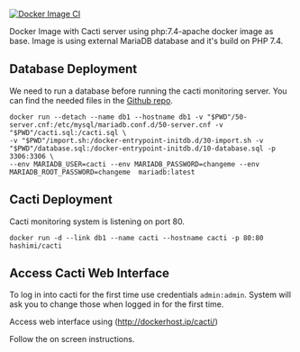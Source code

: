 [![Docker Image CI](https://github.com/aliomid730/cacti/actions/workflows/docker-image.yml/badge.svg)](https://github.com/aliomid730/cacti/actions/workflows/docker-image.yml)

Docker Image with Cacti server using php:7.4-apache docker image as base. Image is using external MariaDB database and it's build on PHP 7.4.

## Database Deployment
We need to run a database before running the cacti monitoring server. You can find the needed files in the [Github repo](https://github.com/aliomid730/cacti).
```
docker run --detach --name db1 --hostname db1 -v "$PWD"/50-server.cnf:/etc/mysql/mariadb.conf.d/50-server.cnf -v "$PWD"/cacti.sql:/cacti.sql \
-v "$PWD"/import.sh:/docker-entrypoint-initdb.d/30-import.sh -v "$PWD"/database.sql:/docker-entrypoint-initdb.d/10-database.sql -p 3306:3306 \
--env MARIADB_USER=cacti --env MARIADB_PASSWORD=changeme --env MARIADB_ROOT_PASSWORD=changeme  mariadb:latest
```

## Cacti Deployment

Cacti monitoring system is listening on port 80.

```
docker run -d --link db1 --name cacti --hostname cacti -p 80:80 hashimi/cacti
```

## Access Cacti Web Interface
To log in into cacti for the first time use credentials `admin:admin`. System will ask you to change those when logged in for the first time.

Access web interface using (http://dockerhost.ip/cacti/)

Follow the on screen instructions.
